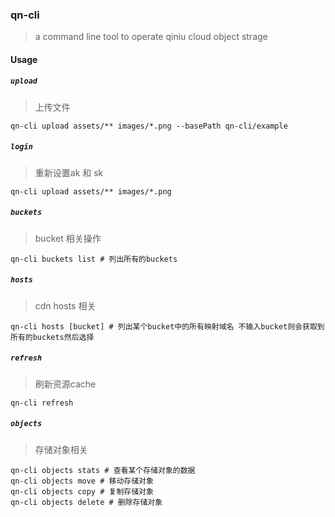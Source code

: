 ### qn-cli

> a command line tool to operate qiniu cloud object strage

#### Usage

##### `upload`

> 上传文件

```
qn-cli upload assets/** images/*.png --basePath qn-cli/example
```

##### `login`

> 重新设置ak 和 sk

```
qn-cli upload assets/** images/*.png
```

##### `buckets`

> bucket 相关操作

```
qn-cli buckets list # 列出所有的buckets
```

##### `hosts`

> cdn hosts 相关

```
qn-cli hosts [bucket] # 列出某个bucket中的所有映射域名 不输入bucket则会获取到所有的buckets然后选择
```

##### `refresh`

> 刷新资源cache

```
qn-cli refresh
```
##### `objects`

> 存储对象相关

```
qn-cli objects stats # 查看某个存储对象的数据
qn-cli objects move # 移动存储对象
qn-cli objects copy # 复制存储对象
qn-cli objects delete # 删除存储对象
```
